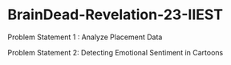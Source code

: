 # BrainDead-Revelation-23-IIEST

Problem Statement 1 : Analyze Placement Data

Problem Statement 2: Detecting Emotional Sentiment in Cartoons
